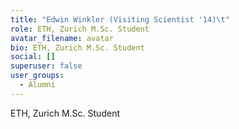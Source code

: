 ```yaml
---
title: "Edwin Winkler (Visiting Scientist '14)\t"
role: ETH, Zurich M.Sc. Student
avatar_filename: avatar
bio: ETH, Zurich M.Sc. Student
social: []
superuser: false
user_groups:
  - Alumni
---
```

ETH, Zurich M.Sc. Student
